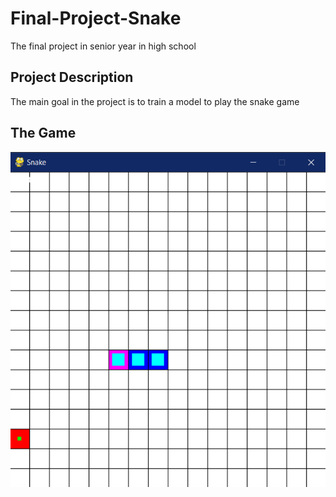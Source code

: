 # Final-Project-Snake
<!-- <span style="font-family:Calibri;font-size:4em;">
Final project in programing for Senior year of high school
</span> -->
The final project in senior year in high school

## Project Description
The main goal in the project is to train a model to play the snake game<br>

## The Game
![an example of a game after init][id]

[id]: /README/images/game_start_example.png "Title"
